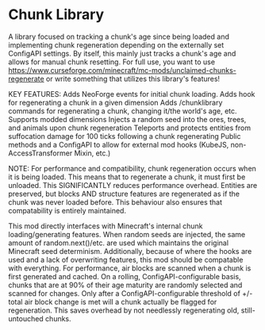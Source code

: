 
Chunk Library
=======

A library focused on tracking a chunk's age since being loaded and implementing chunk regeneration depending on the externally set ConfigAPI settings. By itself, this mainly just tracks a chunk's age and allows for manual chunk resetting. For full use, you want to use https://www.curseforge.com/minecraft/mc-mods/unclaimed-chunks-regenerate or write something that utilizes this library's features!

KEY FEATURES:
Adds NeoForge events for initial chunk loading.
Adds hook for regenerating a chunk in a given dimension
Adds /chunklibrary commands for regenerating a chunk, changing it/the world's age, etc.
Supports modded dimensions
Injects a random seed into the ores, trees, and animals upon chunk regeneration
Teleports and protects entities from suffocation damage for 100 ticks following a chunk regenerating
Public methods and a ConfigAPI to allow for external mod hooks (KubeJS, non-AccessTransformer Mixin, etc.)

NOTE: For performance and compatibility, chunk regeneration occurs when it is being loaded. This means that to  regenerate a chunk, it must first be unloaded. This SIGNIFICANTLY reduces performance overhead. Entities are preserved, but blocks AND structure features are regenerated as if the chunk was never loaded before. This behaviour also ensures that compatability is entirely maintained.
 
This mod directly interfaces with Minecraft's internal chunk loading/generating features. When random seeds are injected, the same amount of random.next()/etc. are used which maintains the original Minecraft seed determinism. Additionally, because of where the hooks are used and a lack of overwriting features, this mod should be compatable with everything. For performance, air blocks are scanned when a chunk is first generated and cached. On a rolling, ConfigAPI-configurable basis, chunks that are at 90% of their age maturity are randomly selected and scanned for changes. Only after a ConfigAPI-configurable threshold of +/- total air block change is met will a chunk actually be flagged for regeneration. This saves overhead by not needlessly regenerating old, still-untouched chunks.
